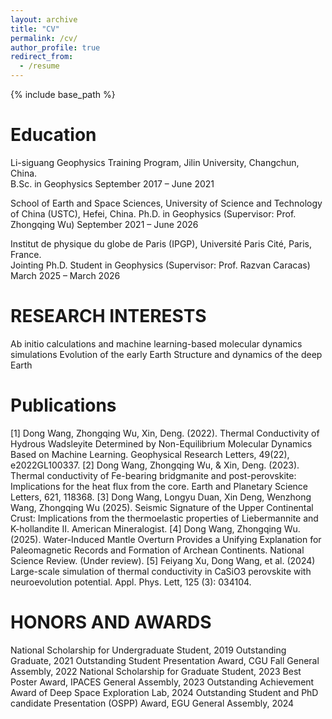 ```yaml
---
layout: archive
title: "CV"
permalink: /cv/
author_profile: true
redirect_from:
  - /resume
---
```


{% include base_path %}

Education
======
Li-siguang Geophysics Training Program, Jilin University, Changchun, China.                     
B.Sc. in Geophysics														                                                           September 2017 – June 2021

School of Earth and Space Sciences, University of Science and Technology of China (USTC), Hefei, China. 
Ph.D. in Geophysics (Supervisor: Prof. Zhongqing Wu)     						                                     September 2021 – June 2026

Institut de physique du globe de Paris (IPGP), Université Paris Cité, Paris, France.               	
Jointing Ph.D. Student in Geophysics (Supervisor: Prof. Razvan Caracas)                                  March 2025 – March 2026
  
  
RESEARCH INTERESTS 
======
Ab initio calculations and machine learning-based molecular dynamics simulations
Evolution of the early Earth
Structure and dynamics of the deep Earth

Publications
======
[1]	Dong Wang, Zhongqing Wu, Xin, Deng. (2022). Thermal Conductivity of Hydrous Wadsleyite Determined by Non-Equilibrium Molecular Dynamics Based on Machine Learning. Geophysical Research Letters, 49(22), e2022GL100337. 
[2]	Dong Wang, Zhongqing Wu, & Xin, Deng. (2023). Thermal conductivity of Fe-bearing bridgmanite and post-perovskite: Implications for the heat flux from the core. Earth and Planetary Science Letters, 621, 118368. 
[3]	Dong Wang, Longyu Duan, Xin Deng, Wenzhong Wang, Zhongqing Wu (2025). Seismic Signature of the Upper Continental Crust: Implications from the thermoelastic properties of Liebermannite and K-hollandite II. American Mineralogist.
[4]	Dong Wang, Zhongqing Wu. (2025). Water-Induced Mantle Overturn Provides a Unifying Explanation for Paleomagnetic Records and Formation of Archean Continents. National Science Review. (Under review).
[5]	Feiyang Xu, Dong Wang, et al. (2024) Large-scale simulation of thermal conductivity in CaSiO3 perovskite with neuroevolution potential. Appl. Phys. Lett, 125 (3): 034104.

  
HONORS AND AWARDS
======
National Scholarship for Undergraduate Student, 2019
Outstanding Graduate, 2021
Outstanding Student Presentation Award, CGU Fall General Assembly, 2022
National Scholarship for Graduate Student, 2023
Best Poster Award, IPACES General Assembly, 2023
Outstanding Achievement Award of Deep Space Exploration Lab, 2024
Outstanding Student and PhD candidate Presentation (OSPP) Award, EGU General Assembly, 2024
